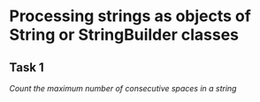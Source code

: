 Processing strings as objects of String or StringBuilder classes
=====

Task 1
------

*Count the maximum number of consecutive spaces in a string*

